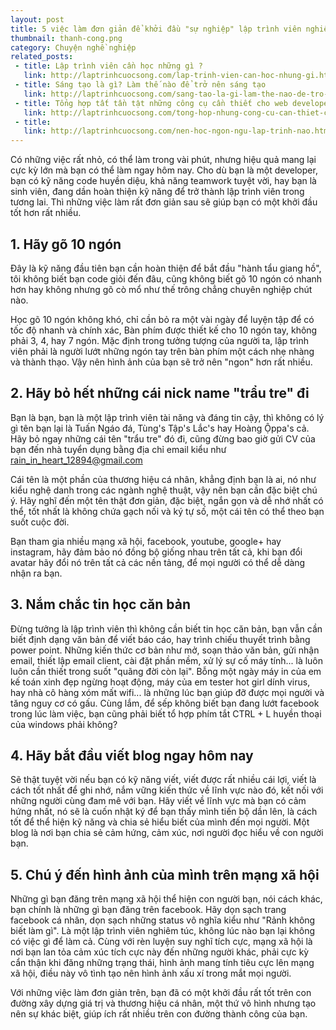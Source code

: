 ```yaml
---
layout: post
title: 5 việc làm đơn giản để khởi đầu "sự nghiệp" lập trình viên nghiêm túc
thumbnail: thanh-cong.png
category: Chuyện nghề nghiệp
related_posts:
 - title: Lập trình viên cần học những gì ?
   link: http://laptrinhcuocsong.com/lap-trinh-vien-can-hoc-nhung-gi.html
 - title: Sáng tạo là gì? Làm thế nào để trở nên sáng tạo
   link: http://laptrinhcuocsong.com/sang-tao-la-gi-lam-the-nao-de-tro-nen-sang-tao.html
 - title: Tổng hợp tất tần tật những công cụ cần thiết cho web developer
   link: http://laptrinhcuocsong.com/tong-hop-nhung-cong-cu-can-thiet-cho-web-developer.html
 - title:
   link: http://laptrinhcuocsong.com/nen-hoc-ngon-ngu-lap-trinh-nao.html
---
```

Có những việc rất nhỏ, có thể làm trong vài phút, nhưng hiệu quả mang lại cực kỳ lớn mà bạn có thể làm ngay hôm nay. Cho dù bạn là một developer, bạn có kỹ năng code huyền diệu, khả năng teamwork tuyệt vời, hay bạn là sinh viên, đang dần hoàn thiện kỹ năng để trở thành lập trình viên trong tương lai. Thì những việc làm rất đơn giản sau sẽ giúp bạn có một khởi đầu tốt hơn rất nhiều.

## 1. Hãy gõ 10 ngón

Đây là kỹ năng đầu tiên bạn cần hoàn thiện để bắt đầu "hành tẩu giang hồ", tôi không biết bạn code giỏi đến đâu, cũng không biết gõ 10 ngón có nhanh hơn hay không nhưng gõ cò mổ như thế trông chẳng chuyên nghiệp chút nào.

Học gõ 10 ngón không khó, chỉ cần bỏ ra một vài ngày để luyện tập để có tốc độ nhanh và chính xác, Bàn phím được thiết kế cho 10 ngón tay, không phải 3, 4, hay 7 ngón. Mặc định trong tưởng tượng của người ta,  lập trình viên phải là người lướt những ngón tay trên bàn phím một cách nhẹ nhàng và thành thạo. Vậy nên hình ảnh của bạn sẽ trở nên "ngon" hơn rất nhiều.

## 2. Hãy bỏ hết những cái nick name "trẩu tre" đi

Bạn là bạn, bạn là một lập trình viên tài năng và đáng tin cậy, thì không có lý gì tên bạn lại là Tuấn Ngáo đá, Tùng's Tập's Lắc's hay Hoàng Ộppa's cả. Hãy bỏ ngay những cái tên "trẩu tre" đó đi, cũng đừng bao giờ gửi CV của bạn đến nhà tuyển dụng bằng địa chỉ email kiểu như rain_in_heart_12894@gmail.com 

Cái tên là một phần của thương hiệu cá nhân, khẳng định bạn là ai, nó như kiểu nghệ danh trong các ngành nghệ thuật, vậy nên bạn cần đặc biệt chú ý. Hãy nghĩ đến một tên thật đơn giản, đặc biệt, ngắn gọn và dễ nhớ nhất có thể, tốt nhất là không chứa gạch nối và ký tự số, một cái tên có thể theo bạn suốt cuộc đời.

Bạn tham gia nhiều mạng xã hội, facebook, youtube, google+ hay instagram, hãy đảm bảo nó đồng bộ giống nhau trên tất cả, khi bạn đổi avatar hãy đổi nó trên tất cả các nền tảng, để mọi người có thể dễ dàng nhận ra bạn.

## 3. Nắm chắc tin học căn bản

Đừng tưởng là lập trình viên thì không cần biết tin học căn bản, bạn vẫn cần biết định dạng văn bản để viết báo cáo, hay trình chiếu thuyết trình bằng power point. Những kiến thức cơ bản như mở, soạn thảo văn bản, gửi nhận email, thiết lập email client, cài đặt phần mềm, xử lý sự cố máy tính... là luôn luôn cần thiết trong suốt "quãng đời còn lại". Bỗng một ngày máy in của em kế toán xinh đẹp ngừng hoạt động, máy của em tester hot girl dính virus, hay nhà cô hàng xóm mất wifi... là những lúc bạn giúp đỡ được mọi người và tăng nguy cơ có gấu. Cùng lắm, để sếp không biết bạn đang lướt facebook trong lúc làm việc, bạn cũng phải biết tổ hợp phím tắt CTRL + L huyền thoại của windows phải không?

## 4. Hãy bắt đầu viết blog ngay hôm nay

Sẽ thật tuyệt vời nếu bạn có kỹ năng viết, viết được rất nhiều cái lợi, viết là cách tốt nhất để ghi nhớ, nắm vững kiến thức về lĩnh vực nào đó, kết nối với những người cùng đam mê với bạn. Hãy viết về lĩnh vực mà bạn có cảm hứng nhất, nó sẽ là cuốn nhật ký để bạn thấy mình tiến bộ dần lên, là cách tốt để thể hiện kỹ năng và chia sẻ hiểu biết của mình đến mọi người. Một blog là nơi bạn chia sẻ cảm hứng, cảm xúc, nơi người đọc hiểu về con người bạn.

## 5. Chú ý đến hình ảnh của mình trên mạng xã hội

Những gì bạn đăng trên mạng xã hội thể hiện con người bạn, nói cách khác, bạn chính là những gì bạn đăng trên facebook. Hãy dọn sạch trang facebook cá nhân, dọn sạch những status vô nghĩa kiểu như "Rảnh không biết làm gì". Là một lập trình viên nghiêm túc, không lúc nào bạn lại không có việc gì để làm cả. Cùng với rèn luyện suy nghĩ tích cực, mạng xã hội là nơi bạn lan tỏa cảm xúc tích cực này đến những người khác, phải cực kỳ cẩn thận khi đăng những trạng thái, hình ảnh mang tính tiêu cực lên mạng xã hội, điều này vô tình tạo nên hình ảnh xấu xí trong mắt mọi người.

Với những việc làm đơn giản trên, bạn đã có một khởi đầu rất tốt trên con đường xây dựng giá trị và thương hiệu cá nhân, một thứ vô hình nhưng tạo nên sự khác biệt,  giúp ích rất nhiều trên con đường thành công của bạn. 
